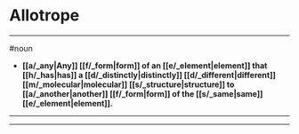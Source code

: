 # Allotrope
---
#noun
- **[[a/_any|Any]] [[f/_form|form]] of an [[e/_element|element]] that [[h/_has|has]] a [[d/_distinctly|distinctly]] [[d/_different|different]] [[m/_molecular|molecular]] [[s/_structure|structure]] to [[a/_another|another]] [[f/_form|form]] of the [[s/_same|same]] [[e/_element|element]].**
---
---
